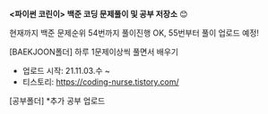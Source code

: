 **<파이썬 코린이> 백준 코딩 문제풀이 및 공부 저장소** 😊

현재까지 백준 문제순위 54번까지 풀이진행 OK, 55번부터 풀이 업로드 예정!

[BAEKJOON폴더]
하루 1문제이상씩 풀면서 배우기 
* 업로드 시작: 21.11.03.수 ~
* 티스토리: https://coding-nurse.tistory.com/

[공부폴더]
*추가 공부 업로드
